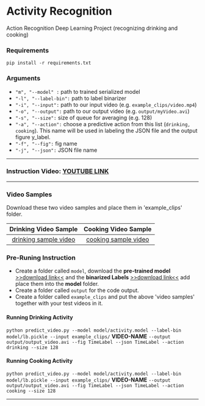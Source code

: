 # Activity Recognition
Action Recognition Deep Learning Project (recognizing drinking and cooking)

### Requirements

`pip install -r requirements.txt`

### Arguments

- `"m", "--model" :` path to trained serialized model
- `"-l", "--label-bin":` path to  label binarizer
- `"-i", "--input":` path to our input video (e.g. `example_clips/video.mp4`)
- `"-o", "--output":` path to our output video (e.g. `output/myVideo.avi`)
- `"-s", "--size":` size of queue for averaging (e.g. 128)
- `"-a", "--action":` choose a predictive action from this list (`drinking, cooking`). This name will be used in labeling the JSON file and the output figure y_label.
- `"-f", "--fig":` fig name
- `"-j", "--json":` JSON file name
***

### Instruction Video: [YOUTUBE LINK](https://youtu.be/Dvp9Gt67u_0)

***

### **Video Samples**

Download these two video samples and place them in 'example_clips' folder.

|Drinking Video Sample                 |Cooking Video Sample                 |
|:------------------------------------:|:-----------------------------------:|
|[drinking sample video](https://drive.google.com/file/d/1NPF8moT1vHqpVVUDzWF9w4tPk8pa6xOg/view?usp=sharing)|[cooking sample video](https://drive.google.com/file/d/1gdkGiOgwjlw4SL0z_nYG2kZo8CZcONyI/view?usp=sharing)|

### **Pre-Runing Instruction**

- Create a folder called `model`, download the **pre-trained model** [>>download link<<](https://drive.google.com/file/d/1GRIbAtAXXNm6RIBFTiVsyDVhl4VhTQoX/view?usp=sharing) and the **binarized Labels** [>>download link<<](https://drive.google.com/file/d/1AXemNFTtLYiLy8fyQ9S102v4YkxhHPHB/view?usp=sharing) add place them into the **model** folder.
- Create a folder called `output` for the code output.
- Create a folder called `example_clips` and put the above 'video samples' together with your test videos in it.

#### **Running Drinking Activity**
`python predict_video.py --model model/activity.model --label-bin model/lb.pickle --input example_clips/` **VIDEO-NAME** `--output output/output_video.avi --fig TimeLabel --json TimeLabel --action drinking --size 128`

#### **Running Cooking Activity**
`python predict_video.py --model model/activity.model --label-bin model/lb.pickle --input example_clips/` **VIDEO-NAME** `--output output/output_video.avi --fig TimeLabel --json TimeLabel --action cooking --size 128`
***
